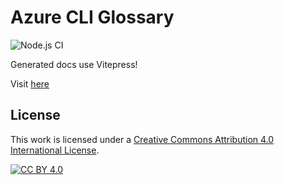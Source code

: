 # Azure CLI Glossary

![Node.js CI](https://github.com/berviantoleo/az500-azure-cli-glossary/workflows/Node.js%20CI/badge.svg)

Generated docs use Vitepress!

Visit [here](http://www.berviantoleo.my.id/az500-azure-cli-glossary/)

## License

This work is licensed under a
[Creative Commons Attribution 4.0 International License][cc-by].

[![CC BY 4.0][cc-by-image]][cc-by]

[cc-by]: http://creativecommons.org/licenses/by/4.0/
[cc-by-image]: https://i.creativecommons.org/l/by/4.0/88x31.png
